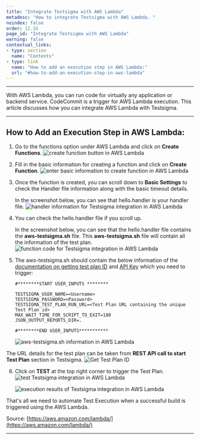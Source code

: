 ```yaml
---
title: "Integrate Testsigma with AWS Lambda"
metadesc: "How to integrate Testsigma with AWS Lambda. "
noindex: false
order: 12.16
page_id: "Integrate Testsigma with AWS Lambda"
warning: false
contextual_links:
- type: section
  name: "Contents"
- type: link
  name: "How to add an execution step in AWS Lambda:"
  url: "#how-to-add-an-execution-step-in-aws-lambda"
---
```



---

With AWS Lambda, you can run code for virtually any application or backend service. CodeCommit is a trigger for AWS Lambda execution. This article discusses how you can integrate AWS Lambda with Testsigma.
 
---

## **How to Add an Execution Step in AWS Lambda:**

1. Go to the functions option under AWS Lambda and click on **Create Functions**.
![create function button in AWS Lambda](https://docs.testsigma.com/images/aws-labmda/create-function-button-aws-lambda.png)

2. Fill in the basic information for creating a function and click on **Create Function**.
![enter basic information to create function in AWS Lambda](https://docs.testsigma.com/images/aws-labmda/basic-information-create-function-aws-lambda.png)

3.  Once the function is created, you can scroll down to **Basic Settings** to check the Handler file information along with the basic timeout details.
 
    In the screenshot below, you can see that hello.handler is your handler file.
    ![handler information for Testsigma integration in AWS Lambda](https://docs.testsigma.com/images/aws-labmda/handler-info-testsigma-integration-AWS-Lambda.png)


4. You can check the hello.handler file if you scroll up.
 
    In the screenshot below, you can see that the hello.handler file contains the **aws-testsigma.sh** file. This **aws-testsigma.sh** file will contain all the information of the test plan.
    ![function code for Testsigma integration in AWS Lambda](https://docs.testsigma.com/images/aws-labmda/testsigma-integration-function-code-aws-lambda.png)


5. The aws-testsigma.sh should contain the below information of the [documentation on getting test plan ID](https://testsigma.com/docs/continuous-integration/get-test-plan-details/) and [API Key](https://testsigma.com/docs/configuration/api-keys/) which you need to trigger:
 
    ```shell
    #********START USER_INPUTS ********

    TESTSIGMA_USER_NAME=<Username>
    TESTSIGMA_PASSWORD=<Password>
    TESTSIGMA_TEST_PLAN_RUN_URL=<Test Plan URL containing the unique Test Plan id>
    MAX_WAIT_TIME_FOR_SCRIPT_TO_EXIT=180
    JSON_OUTPUT_REPORTS_DIR=.

    #********END USER_INPUTS***********
    ```

    ![aws-testsigma.sh information in AWS Lambda](https://docs.testsigma.com/images/aws-labmda/aws-testsigma-sh-aws-lambda.png)


The URL details for the test plan can be taken from **REST API call to start Test Plan** section in Testsigma.
![Get Test Plan ID](https://s3.amazonaws.com/static-docs.testsigma.com/new_images/projects/applications/trineid.png)


6. Click on **TEST** at the top right corner to trigger the Test Plan.
![test Testsigma integration in AWS Lambda](https://docs.testsigma.com/images/aws-labmda/test-testsigma-integration-aws-lambda.png)

    ![execution results of Testsigma integration in AWS Lambda](https://docs.testsigma.com/images/aws-labmda/testsigma-integration-execution-result-aws-lambda.png)

That's all we need to automate Test Execution when a successful build is triggered using the AWS Lambda.
 
 
 
Source: [https://aws.amazon.com/lambda/](https://aws.amazon.com/lambda/)

---